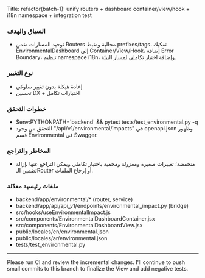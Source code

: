 Title: refactor(batch-1): unify routers + dashboard container/view/hook + i18n namespace + integration test

### السياق والهدف
- توحيد المسارات ضمن Routers مجالية وضبط prefixes/tags، تفكيك EnvironmentalDashboard إلى Container/View/Hook، إضافة Error Boundary، تنظيم namespace i18n، وإضافة اختبار تكاملي لمسار البيئة.

### نوع التغيير
- إعادة هيكلة بدون تغيير سلوكي
- تحسين DX + اختبارات تكامل

### خطوات التحقق
- $env:PYTHONPATH='backend' && pytest tests/test_environmental.py -q
- التحقق من وجود "/api/v1/environmental/impacts" في openapi.json وظهور قسم Environmental في Swagger.

### المخاطر والتراجع
- منخفضة؛ تغييرات صغيرة ومعزولة ومحمية باختبار تكاملي ويمكن التراجع عنها بإزالة تضمين الـRouter أو إرجاع الملفات.

### ملفات رئيسية معدّلة
- backend/app/environmental/* (router, service)
- backend/app/api/api_v1/endpoints/environmental_impact.py (bridge)
- src/hooks/useEnvironmentalImpact.js
- src/components/EnvironmentalDashboardContainer.jsx
- src/components/EnvironmentalDashboardView.jsx
- public/locales/en/environmental.json
- public/locales/ar/environmental.json
- tests/test_environmental.py

---
Please run CI and review the incremental changes. I'll continue to push small commits to this branch to finalize the View and add negative tests.
